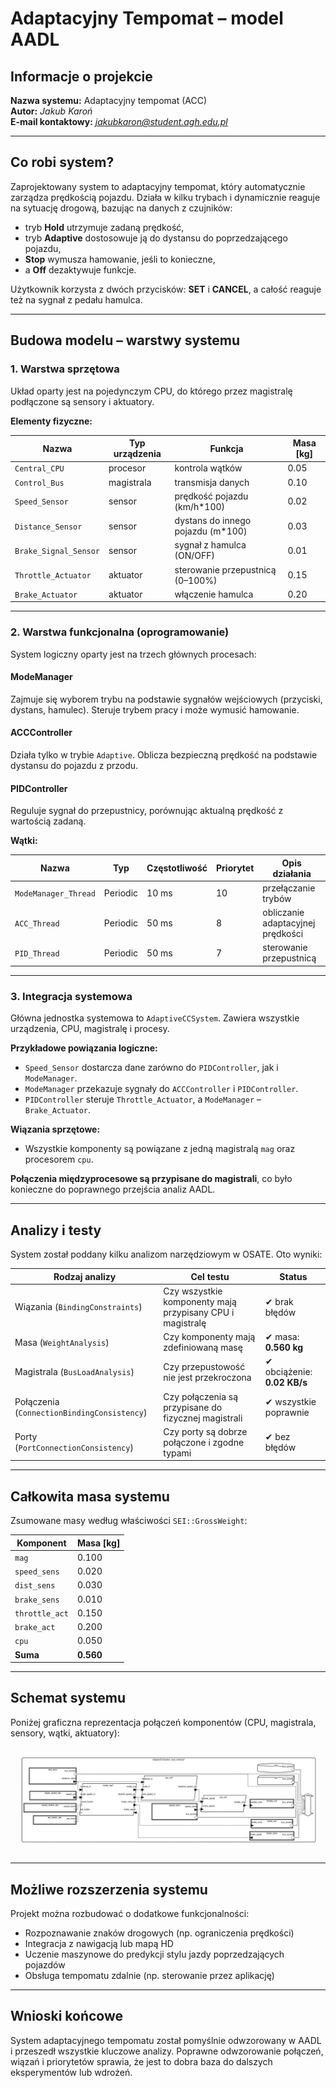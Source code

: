 # Adaptacyjny Tempomat – model AADL

## Informacje o projekcie

**Nazwa systemu:** Adaptacyjny tempomat (ACC)  
**Autor:** *Jakub Karoń*  
**E-mail kontaktowy:** *jakubkaron@student.agh.edu.pl*

---

## Co robi system?

Zaprojektowany system to adaptacyjny tempomat, który automatycznie zarządza prędkością pojazdu. Działa w kilku trybach i dynamicznie reaguje na sytuację drogową, bazując na danych z czujników:

- tryb **Hold** utrzymuje zadaną prędkość,
- tryb **Adaptive** dostosowuje ją do dystansu do poprzedzającego pojazdu,
- **Stop** wymusza hamowanie, jeśli to konieczne,
- a **Off** dezaktywuje funkcje.

Użytkownik korzysta z dwóch przycisków: **SET** i **CANCEL**, a całość reaguje też na sygnał z pedału hamulca.

---

## Budowa modelu – warstwy systemu

### 1. Warstwa sprzętowa

Układ oparty jest na pojedynczym CPU, do którego przez magistralę podłączone są sensory i aktuatory.

**Elementy fizyczne:**

| Nazwa                 | Typ urządzenia  | Funkcja                                | Masa [kg] |
|-----------------------|------------------|-----------------------------------------|-----------|
| `Central_CPU`         | procesor         | kontrola wątków                         | 0.05      |
| `Control_Bus`         | magistrala       | transmisja danych                       | 0.10      |
| `Speed_Sensor`        | sensor           | prędkość pojazdu (km/h*100)            | 0.02      |
| `Distance_Sensor`     | sensor           | dystans do innego pojazdu (m*100)      | 0.03      |
| `Brake_Signal_Sensor` | sensor           | sygnał z hamulca (ON/OFF)              | 0.01      |
| `Throttle_Actuator`   | aktuator         | sterowanie przepustnicą (0–100%)       | 0.15      |
| `Brake_Actuator`      | aktuator         | włączenie hamulca                      | 0.20      |

---

### 2. Warstwa funkcjonalna (oprogramowanie)

System logiczny oparty jest na trzech głównych procesach:

#### **ModeManager**
Zajmuje się wyborem trybu na podstawie sygnałów wejściowych (przyciski, dystans, hamulec). Steruje trybem pracy i może wymusić hamowanie.

#### **ACCController**
Działa tylko w trybie `Adaptive`. Oblicza bezpieczną prędkość na podstawie dystansu do pojazdu z przodu.

#### **PIDController**
Reguluje sygnał do przepustnicy, porównując aktualną prędkość z wartością zadaną.

**Wątki:**

| Nazwa         | Typ      | Częstotliwość | Priorytet | Opis działania |
|---------------|----------|---------------|-----------|----------------|
| `ModeManager_Thread` | Periodic | 10 ms        | 10        | przełączanie trybów |
| `ACC_Thread`         | Periodic | 50 ms        | 8         | obliczanie adaptacyjnej prędkości |
| `PID_Thread`         | Periodic | 50 ms        | 7         | sterowanie przepustnicą |

---

### 3. Integracja systemowa

Główna jednostka systemowa to `AdaptiveCCSystem`. Zawiera wszystkie urządzenia, CPU, magistralę i procesy.

**Przykładowe powiązania logiczne:**
- `Speed_Sensor` dostarcza dane zarówno do `PIDController`, jak i `ModeManager`.
- `ModeManager` przekazuje sygnały do `ACCController` i `PIDController`.
- `PIDController` steruje `Throttle_Actuator`, a `ModeManager` – `Brake_Actuator`.

**Wiązania sprzętowe:**
- Wszystkie komponenty są powiązane z jedną magistralą `mag` oraz procesorem `cpu`.

**Połączenia międzyprocesowe są przypisane do magistrali**, co było konieczne do poprawnego przejścia analiz AADL.

---

## Analizy i testy

System został poddany kilku analizom narzędziowym w OSATE. Oto wyniki:

| Rodzaj analizy                | Cel testu                                            | Status            |
|------------------------------|------------------------------------------------------|-------------------|
| Wiązania (`BindingConstraints`) | Czy wszystkie komponenty mają przypisany CPU i magistralę | ✔ brak błędów     |
| Masa (`WeightAnalysis`)         | Czy komponenty mają zdefiniowaną masę              | ✔ masa: **0.560 kg** |
| Magistrala (`BusLoadAnalysis`) | Czy przepustowość nie jest przekroczona            | ✔ obciążenie: **0.02 KB/s** |
| Połączenia (`ConnectionBindingConsistency`) | Czy połączenia są przypisane do fizycznej magistrali | ✔ wszystkie poprawnie |
| Porty (`PortConnectionConsistency`) | Czy porty są dobrze połączone i zgodne typami     | ✔ bez błędów       |

---

## Całkowita masa systemu

Zsumowane masy według właściwości `SEI::GrossWeight`:

| Komponent         | Masa [kg] |
|-------------------|-----------|
| `mag`             | 0.100     |
| `speed_sens`      | 0.020     |
| `dist_sens`       | 0.030     |
| `brake_sens`      | 0.010     |
| `throttle_act`    | 0.150     |
| `brake_act`       | 0.200     |
| `cpu`             | 0.050     |
| **Suma**          | **0.560** |

---

## Schemat systemu

Poniżej graficzna reprezentacja połączeń komponentów (CPU, magistrala, sensory, wątki, aktuatory):

![Schemat systemu ACC](diagram_new.png)

---

## Możliwe rozszerzenia systemu

Projekt można rozbudować o dodatkowe funkcjonalności:

- Rozpoznawanie znaków drogowych (np. ograniczenia prędkości)
- Integracja z nawigacją lub mapą HD
- Uczenie maszynowe do predykcji stylu jazdy poprzedzających pojazdów
- Obsługa tempomatu zdalnie (np. sterowanie przez aplikację)

---

## Wnioski końcowe

System adaptacyjnego tempomatu został pomyślnie odwzorowany w AADL i przeszedł wszystkie kluczowe analizy. Poprawne odwzorowanie połączeń, wiązań i priorytetów sprawia, że jest to dobra baza do dalszych eksperymentów lub wdrożeń.

